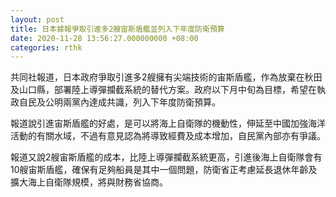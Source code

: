 ```yaml
---
layout: post
title: 日本據報爭取引進多2艘宙斯盾艦並列入下年度防衛預算
date: 2020-11-28 13:56:27.000000000 +08:00
categories: rthk
---
```


共同社報道，日本政府爭取引進多2艘擁有尖端技術的宙斯盾艦，作為放棄在秋田及山口縣，部署陸上導彈攔截系統的替代方案。政府以下月中旬為目標，希望在執政自民及公明兩黨內達成共識，列入下年度防衛預算。

報道說引進宙斯盾艦的好處，是可以將海上自衛隊的機動性，伸延至中國加強海洋活動的有關水域，不過有意見認為將導致經費及成本增加，自民黨內部亦有爭議。

報道又說2艘宙斯盾艦的成本，比陸上導彈攔截系統更高，引進後海上自衛隊會有10艘宙斯盾艦，確保有足夠船員是其中一個問題，防衛省正考慮延長退休年齡及擴大海上自衛隊規模，將與財務省協商。
